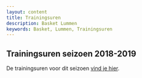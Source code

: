 ```yaml
---
layout: content
title: Trainingsuren
description: Basket Lummen
keywords: Basket, Lummen, Trainingsuren
---
```


## Trainingsuren seizoen 2018-2019

De trainingsuren voor dit seizoen [vind je hier](/training/2018/trainingsuren-2018-2019.xlsx).

